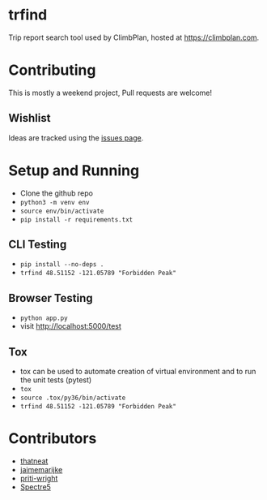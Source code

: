 # trfind
Trip report search tool used by ClimbPlan, hosted at https://climbplan.com.

# Contributing
This is mostly a weekend project, Pull requests are welcome!

## Wishlist
Ideas are tracked using the [issues page](https://github.com/thatneat/trfind/issues).

# Setup and Running
* Clone the github repo
* `python3 -m venv env`
* `source env/bin/activate`
* `pip install -r requirements.txt`

## CLI Testing
* `pip install --no-deps .`
* `trfind 48.51152 -121.05789 "Forbidden Peak"`

## Browser Testing
* `python app.py`
* visit [http://localhost:5000/test](http://localhost:5000/test)

## Tox
* tox can be used to automate creation of virtual environment and to run the unit tests (pytest)
* `tox`
* `source .tox/py36/bin/activate`
* `trfind 48.51152 -121.05789 "Forbidden Peak"`

# Contributors
* [thatneat](https://github.com/thatneat)
* [jaimemarijke](https://github.com/jaimemarijke)
* [priti-wright](https://github.com/priti-wright)
* [Spectre5](https://github.com/Spectre5)
